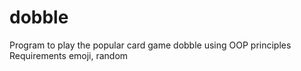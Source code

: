 # dobble

Program to play the popular card game dobble using OOP principles
Requirements emoji, random
